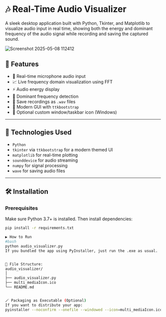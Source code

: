 # 🎶 Real-Time Audio Visualizer

A sleek desktop application built with Python, Tkinter, and Matplotlib to visualize audio input in real time, showing both the energy and dominant frequency of the audio signal while recording and saving the captured sound.

![Screenshot 2025-05-08 112412](https://github.com/user-attachments/assets/e8123f42-10d6-48c7-a2d1-e6d13d12954c)


## 🚀 Features

- 🎤 Real-time microphone audio input  
- 📈 Live frequency domain visualization using FFT  
- ⚡ Audio energy display  
- 🎯 Dominant frequency detection  
- 💾 Save recordings as `.wav` files  
- 🌈 Modern GUI with `ttkbootstrap`  
- 🧊 Optional custom window/taskbar icon (Windows)

---

## 🧠 Technologies Used

- `Python`  
- `tkinter` via `ttkbootstrap` for a modern themed UI  
- `matplotlib` for real-time plotting  
- `sounddevice` for audio streaming  
- `numpy` for signal processing  
- `wave` for saving audio files

---

## 🛠️ Installation

### Prerequisites

Make sure Python 3.7+ is installed. Then install dependencies:

```bash
pip install -r requirements.txt

▶️ How to Run
#bash
python audio_visualizer.py
If you bundled the app using PyInstaller, just run the .exe as usual.


📁 File Structure:
audio_visualizer/
│
├── audio_visualizer.py       
├── multi_mediaIcon.ico       
└── README.md                 


🪄 Packaging as Executable (Optional)
If you want to distribute your app:
pyinstaller --noconfirm --onefile --windowed --icon=multi_mediaIcon.ico audio_visualizer.py
